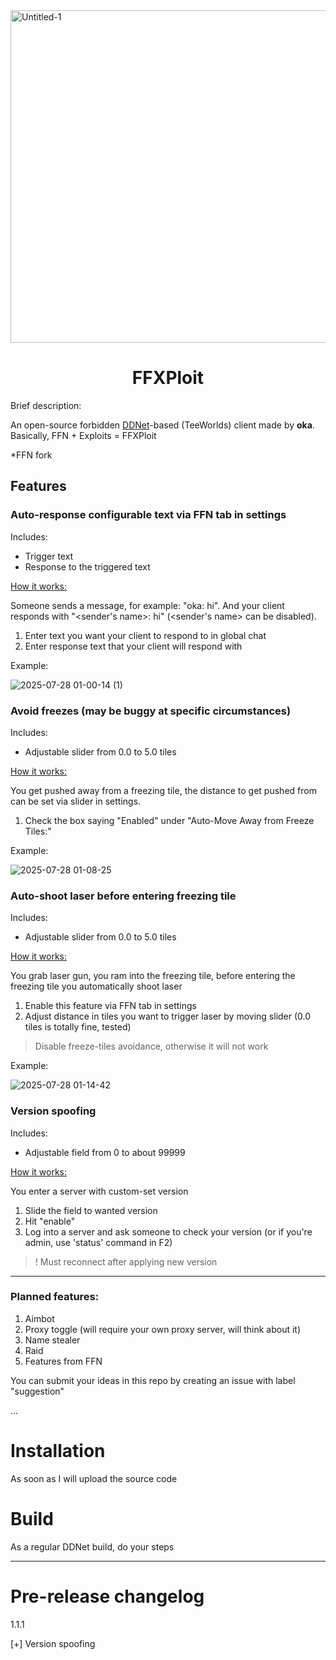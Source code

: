 
<img width="1500" height="532" alt="Untitled-1" src="https://github.com/user-attachments/assets/c22069fc-7ae5-40f6-93e5-fc6c35ede26e" />

<div align="center">
  <h1 color=red>FFXPloit</h1>
</div>

Brief description:

An open-source forbidden <a href='https://ddnet.org/'>DDNet</a>-based (TeeWorlds) client made by **oka**. Basically, FFN + Exploits = FFXPloit

*FFN fork

<div align="left">
  <h2>Features</h2>
</div>

<h3>Auto-response configurable text via FFN tab in settings</h3>

Includes:

* Trigger text
* Response to the triggered text

<ins>How it works:</ins>

Someone sends a message, for example: "oka: hi". And your client responds with "<sender's name>: hi" (<sender's name> can be disabled).

1. Enter text you want your client to respond to in global chat
2. Enter response text that your client will respond with

Example:

![2025-07-28 01-00-14 (1)](https://github.com/user-attachments/assets/804efaf4-053e-4095-ad25-d13ae150be93)


<h3>Avoid freezes (may be buggy at specific circumstances)</h3>

Includes:

* Adjustable slider from 0.0 to 5.0 tiles
  
<ins>How it works:</ins>

You get pushed away from a freezing tile, the distance to get pushed from can be set via slider in settings.

1. Check the box saying "Enabled" under "Auto-Move Away from Freeze Tiles:"

Example:

![2025-07-28 01-08-25](https://github.com/user-attachments/assets/05c03545-0c9b-426a-bc92-10c1021aecfa)


<h3>Auto-shoot laser before entering freezing tile</h3>

Includes:

* Adjustable slider from 0.0 to 5.0 tiles

<ins>How it works:</ins>

You grab laser gun, you ram into the freezing tile, before entering the freezing tile you automatically shoot laser

1. Enable this feature via FFN tab in settings
2. Adjust distance in tiles you want to trigger laser by moving slider (0.0 tiles is totally fine, tested)

> Disable freeze-tiles avoidance, otherwise it will not work

Example:

![2025-07-28 01-14-42](https://github.com/user-attachments/assets/63467c2b-9c16-45c1-b98e-6d013add7e7a)

<h3>Version spoofing</h3>

Includes:

* Adjustable field from 0 to about 99999

<ins>How it works:</ins>

You enter a server with custom-set version

1. Slide the field to wanted version
2. Hit "enable"
3. Log into a server and ask someone to check your version (or if you're admin, use 'status' command in F2)

> ! Must reconnect after applying new version

---

<h3>Planned features:</h3>

1. Aimbot
2. Proxy toggle (will require your own proxy server, will think about it)
3. Name stealer
4. Raid
5. Features from FFN

You can submit your ideas in this repo by creating an issue with label "suggestion"

...

<h1>Installation</h1>

As soon as I will upload the source code

<h1>Build</h1>

As a regular DDNet build, do your steps

---

<h1>Pre-release changelog</h1>

1.1.1

[+] Version spoofing
